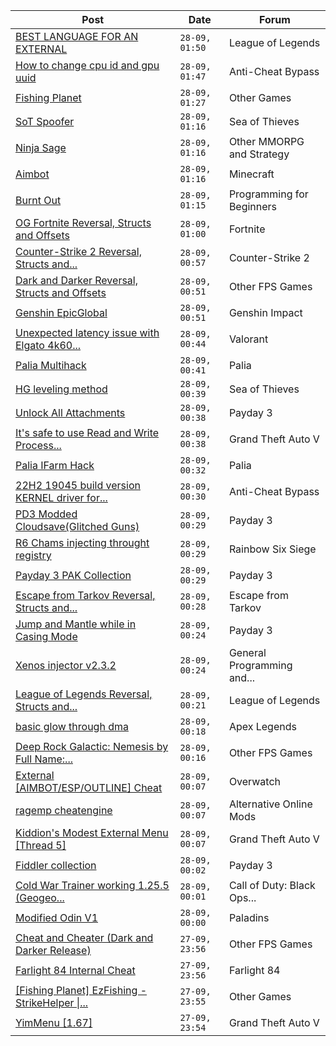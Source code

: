 |Post|Date|Forum|
|----|----|-----|
|[BEST LANGUAGE FOR AN EXTERNAL](https://www.unknowncheats.me/forum/league-of-legends/601801-language-external.html)|`28-09, 01:50`|League of Legends|
|[How to change cpu id and gpu uuid](https://www.unknowncheats.me/forum/anti-cheat-bypass/603391-change-cpu-id-gpu-uuid.html)|`28-09, 01:47`|Anti-Cheat Bypass|
|[Fishing Planet](https://www.unknowncheats.me/forum/other-games/600924-fishing-planet.html)|`28-09, 01:27`|Other Games|
|[SoT Spoofer](https://www.unknowncheats.me/forum/sea-of-thieves/600776-sot-spoofer.html)|`28-09, 01:16`|Sea of Thieves|
|[Ninja Sage](https://www.unknowncheats.me/forum/other-mmorpg-and-strategy/602911-ninja-sage.html)|`28-09, 01:16`|Other MMORPG and Strategy|
|[Aimbot](https://www.unknowncheats.me/forum/minecraft/603300-aimbot.html)|`28-09, 01:16`|Minecraft|
|[Burnt Out](https://www.unknowncheats.me/forum/programming-for-beginners/603342-burnt.html)|`28-09, 01:15`|Programming for Beginners|
|[OG Fortnite Reversal, Structs and Offsets](https://www.unknowncheats.me/forum/fortnite/596138-og-fortnite-reversal-structs-offsets.html)|`28-09, 01:00`|Fortnite|
|[Counter-Strike 2 Reversal, Structs and...](https://www.unknowncheats.me/forum/counter-strike-2-a/576077-counter-strike-2-reversal-structs-offsets.html)|`28-09, 00:57`|Counter-Strike 2|
|[Dark and Darker Reversal, Structs and Offsets](https://www.unknowncheats.me/forum/other-fps-games/562724-dark-darker-reversal-structs-offsets.html)|`28-09, 00:51`|Other FPS Games|
|[Genshin EpicGlobal](https://www.unknowncheats.me/forum/genshin-impact/489622-genshin-epicglobal.html)|`28-09, 00:51`|Genshin Impact|
|[Unexpected latency issue with Elgato 4k60...](https://www.unknowncheats.me/forum/valorant/603189-unexpected-latency-issue-elgato-4k60-capture-card.html)|`28-09, 00:44`|Valorant|
|[Palia Multihack](https://www.unknowncheats.me/forum/palia/596326-palia-multihack.html)|`28-09, 00:41`|Palia|
|[HG leveling method](https://www.unknowncheats.me/forum/sea-of-thieves/600091-hg-leveling-method.html)|`28-09, 00:39`|Sea of Thieves|
|[Unlock All Attachments](https://www.unknowncheats.me/forum/payday-3-a/602591-unlock-attachments.html)|`28-09, 00:38`|Payday 3|
|[It's safe to use Read and Write Process...](https://www.unknowncheats.me/forum/grand-theft-auto-v/602224-safe-read-write-process-memory.html)|`28-09, 00:38`|Grand Theft Auto V|
|[Palia IFarm Hack](https://www.unknowncheats.me/forum/palia/598069-palia-ifarm-hack.html)|`28-09, 00:32`|Palia|
|[22H2 19045 build version KERNEL driver for...](https://www.unknowncheats.me/forum/anti-cheat-bypass/603404-22h2-19045-build-version-kernel-driver-change-page-protection-read-write-ony.html)|`28-09, 00:30`|Anti-Cheat Bypass|
|[PD3 Modded Cloudsave(Glitched Guns)](https://www.unknowncheats.me/forum/payday-3-a/603421-pd3-modded-cloudsave-glitched-guns.html)|`28-09, 00:29`|Payday 3|
|[R6 Chams injecting throught registry](https://www.unknowncheats.me/forum/rainbow-six-siege/594608-r6-chams-injecting-throught-registry.html)|`28-09, 00:29`|Rainbow Six Siege|
|[Payday 3 PAK Collection](https://www.unknowncheats.me/forum/payday-3-a/603380-payday-3-pak-collection.html)|`28-09, 00:29`|Payday 3|
|[Escape from Tarkov Reversal, Structs and...](https://www.unknowncheats.me/forum/escape-from-tarkov/226519-escape-tarkov-reversal-structs-offsets.html)|`28-09, 00:28`|Escape from Tarkov|
|[Jump and Mantle while in Casing Mode](https://www.unknowncheats.me/forum/payday-3-a/603251-jump-mantle-casing-mode.html)|`28-09, 00:24`|Payday 3|
|[Xenos injector v2.3.2](https://www.unknowncheats.me/forum/general-programming-and-reversing/124013-xenos-injector-v2-3-2-a.html)|`28-09, 00:24`|General Programming and...|
|[League of Legends Reversal, Structs and...](https://www.unknowncheats.me/forum/league-of-legends/310587-league-legends-reversal-structs-offsets.html)|`28-09, 00:21`|League of Legends|
|[basic glow through dma](https://www.unknowncheats.me/forum/apex-legends/561017-basic-glow-dma.html)|`28-09, 00:18`|Apex Legends|
|[Deep Rock Galactic: Nemesis by Full Name:...](https://www.unknowncheats.me/forum/other-fps-games/603417-deep-rock-galactic-nemesis-name-unknown.html)|`28-09, 00:16`|Other FPS Games|
|[External \[AIMBOT/ESP/OUTLINE\] Cheat](https://www.unknowncheats.me/forum/overwatch/603320-external-aimbot-esp-outline-cheat.html)|`28-09, 00:07`|Overwatch|
|[ragemp cheatengine](https://www.unknowncheats.me/forum/alternative-online-mods/603002-ragemp-cheatengine.html)|`28-09, 00:07`|Alternative Online Mods|
|[Kiddion's Modest External Menu \[Thread 5\]](https://www.unknowncheats.me/forum/grand-theft-auto-v/576854-kiddions-modest-external-menu-thread-5-a.html)|`28-09, 00:07`|Grand Theft Auto V|
|[Fiddler collection](https://www.unknowncheats.me/forum/payday-3-a/602650-fiddler-collection.html)|`28-09, 00:02`|Payday 3|
|[Cold War Trainer working 1.25.5 (Geogeo...](https://www.unknowncheats.me/forum/call-of-duty-black-ops-cold-war/501719-cold-war-trainer-1-25-5-geogeo-paste.html)|`28-09, 00:01`|Call of Duty: Black Ops...|
|[Modified Odin V1](https://www.unknowncheats.me/forum/paladins/585919-modified-odin-v1.html)|`28-09, 00:00`|Paladins|
|[Cheat and Cheater (Dark and Darker Release)](https://www.unknowncheats.me/forum/other-fps-games/600118-cheat-cheater-dark-darker-release.html)|`27-09, 23:56`|Other FPS Games|
|[Farlight 84 Internal Cheat](https://www.unknowncheats.me/forum/farlight-84-a/595407-farlight-84-internal-cheat.html)|`27-09, 23:56`|Farlight 84|
|[\[Fishing Planet\] EzFishing - StrikeHelper \|...](https://www.unknowncheats.me/forum/other-games/503582-fishing-planet-ezfishing-strikehelper-fish-fight-free-premium.html)|`27-09, 23:55`|Other Games|
|[YimMenu \[1.67\]](https://www.unknowncheats.me/forum/grand-theft-auto-v/476972-yimmenu-1-67-a.html)|`27-09, 23:54`|Grand Theft Auto V|
